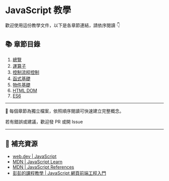 # JavaScript 教學

歡迎使用這份教學文件，以下是各章節連結，請依序閱讀 👇

## 📚 章節目錄

1. [總覽](doc/01-Basic.md)
2. [運算子](doc/02-Operators.md)
2. [控制流程控制](doc/03-Control.md)
3. [函式基礎](doc/04-Function.md)
4. [物件基礎](doc/05-Object.md)
5. [HTML DOM](doc/06-HTML_DOM.md)
7. [ES6](doc/07-ES6.md)

---

📌 每個章節為獨立檔案，依照順序閱讀可快速建立完整概念。

若有錯誤或建議，歡迎發 PR 或開 Issue 

---

## 🔗 補充資源

* [web.dev | JavaScript](https://web.dev/javascript)
* [MDN | JavaScript Learn](https://developer.mozilla.org/en-US/docs/Learn_web_development/Core/Scripting)
* [MDN | JavaScript References](https://developer.mozilla.org/en-US/docs/Web/JavaScript)
* [彭彭的課程教學 | JavaScript 網頁前端工程入門](https://training.pada-x.com/javascript-start)